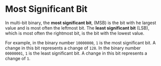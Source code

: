 # Most Significant Bit

In multi-bit binary, the **most significant bit**, (MSB) is the bit with he largest value and is most often the leftmost bit. The **least significant bit** (LSB), which is most often the rightmost bit, is the bit with the lowest value.

For example, in the binary number `10000000`, `1` is the most significant bit. A change in this bit represents a change of `128`. In the binary number `00000001`, `1` is the least significant bit. A change in this bit represents a change of `1`.